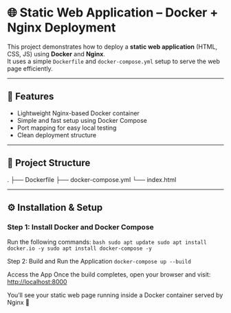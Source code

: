 # 🌐 Static Web Application – Docker + Nginx Deployment

This project demonstrates how to deploy a **static web application** (HTML, CSS, JS) using **Docker** and **Nginx**.  
It uses a simple `Dockerfile` and `docker-compose.yml` setup to serve the web page efficiently.

---

## 🚀 Features
- Lightweight Nginx-based Docker container  
- Simple and fast setup using Docker Compose  
- Port mapping for easy local testing  
- Clean deployment structure  

---

## 🧱 Project Structure
.
├── Dockerfile
├── docker-compose.yml
└── index.html


---

## ⚙️ Installation & Setup

### Step 1: Install Docker and Docker Compose
Run the following commands:
`bash
sudo apt update
sudo apt install docker.io -y
sudo apt install docker-compose -y `

Step 2: Build and Run the Application
`docker-compose up --build `

Access the App
Once the build completes, open your browser and visit:
[http://localhost:8000](http://<your-public-IP>:8000
)

You’ll see your static web page running inside a Docker container served by Nginx 🚀
